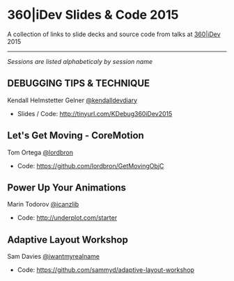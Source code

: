 360|iDev Slides & Code 2015
==============

A collection of links to slide decks and source code from talks at [360|iDev](http://360idev.com) 2015

-----

_Sessions are listed alphabeticaly by session name_


## DEBUGGING TIPS & TECHNIQUE
Kendall Helmstetter Gelner [@kendalldevdiary](https://twitter.com/kendalldevdiary)

* Slides / Code: http://tinyurl.com/KDebug360iDev2015

## Let's Get Moving - CoreMotion
Tom Ortega [@lordbron](https://twitter.com/lordbron)

* Code: https://github.com/lordbron/GetMovingObjC

## Power Up Your Animations
Marin Todorov [@icanzlib](https://twitter.com/icanzlib)

* Code: http://underplot.com/starter

## Adaptive Layout Workshop
Sam Davies [@iwantmyrealname](https://twitter.com/iwantmyrealname)

* Code: https://github.com/sammyd/adaptive-layout-workshop
